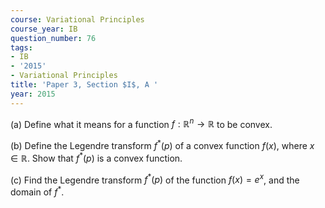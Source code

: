 ```yaml
---
course: Variational Principles
course_year: IB
question_number: 76
tags:
- IB
- '2015'
- Variational Principles
title: 'Paper 3, Section $I$, A '
year: 2015
---
```




(a) Define what it means for a function $f: \mathbb{R}^{n} \rightarrow \mathbb{R}$ to be convex.

(b) Define the Legendre transform $f^{*}(p)$ of a convex function $f(x)$, where $x \in \mathbb{R}$. Show that $f^{*}(p)$ is a convex function.

(c) Find the Legendre transform $f^{*}(p)$ of the function $f(x)=e^{x}$, and the domain of $f^{*}$.